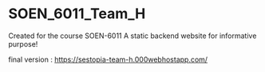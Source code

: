 # SOEN_6011_Team_H
Created for the course SOEN-6011
A static backend website for informative purpose!

final version : https://sestopia-team-h.000webhostapp.com/
